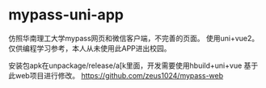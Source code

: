# mypass-uni-app
仿照华南理工大学mypass网页和微信客户端，不完善的页面。
使用uni+vue2。
仅供编程学习参考，本人从未使用此APP进出校园。

安装包apk在unpackage/release/a[k里面，开发需要使用hbuild+uni+vue
基于此web项目进行修改。
https://github.com/zeus1024/mypass-web



